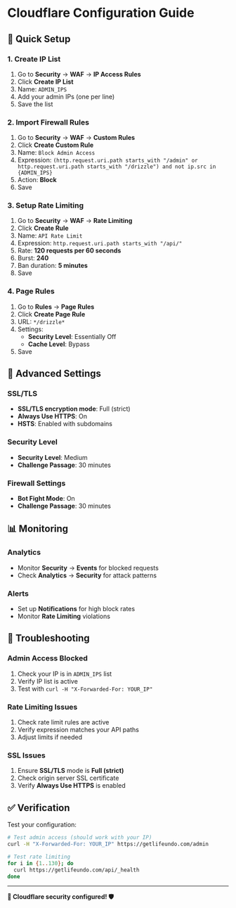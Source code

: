 # Cloudflare Configuration Guide

## 🚀 **Quick Setup**

### **1. Create IP List**
1. Go to **Security** → **WAF** → **IP Access Rules**
2. Click **Create IP List**
3. Name: `ADMIN_IPS`
4. Add your admin IPs (one per line)
5. Save the list

### **2. Import Firewall Rules**
1. Go to **Security** → **WAF** → **Custom Rules**
2. Click **Create Custom Rule**
3. Name: `Block Admin Access`
4. Expression: `(http.request.uri.path starts_with "/admin" or http.request.uri.path starts_with "/drizzle") and not ip.src in {ADMIN_IPS}`
5. Action: **Block**
6. Save

### **3. Setup Rate Limiting**
1. Go to **Security** → **WAF** → **Rate Limiting**
2. Click **Create Rule**
3. Name: `API Rate Limit`
4. Expression: `http.request.uri.path starts_with "/api/"`
5. Rate: **120 requests per 60 seconds**
6. Burst: **240**
7. Ban duration: **5 minutes**
8. Save

### **4. Page Rules**
1. Go to **Rules** → **Page Rules**
2. Click **Create Page Rule**
3. URL: `*/drizzle*`
4. Settings:
   - **Security Level**: Essentially Off
   - **Cache Level**: Bypass
5. Save

## 🔧 **Advanced Settings**

### **SSL/TLS**
- **SSL/TLS encryption mode**: Full (strict)
- **Always Use HTTPS**: On
- **HSTS**: Enabled with subdomains

### **Security Level**
- **Security Level**: Medium
- **Challenge Passage**: 30 minutes

### **Firewall Settings**
- **Bot Fight Mode**: On
- **Challenge Passage**: 30 minutes

## 📊 **Monitoring**

### **Analytics**
- Monitor **Security** → **Events** for blocked requests
- Check **Analytics** → **Security** for attack patterns

### **Alerts**
- Set up **Notifications** for high block rates
- Monitor **Rate Limiting** violations

## 🚨 **Troubleshooting**

### **Admin Access Blocked**
1. Check your IP is in `ADMIN_IPS` list
2. Verify IP list is active
3. Test with `curl -H "X-Forwarded-For: YOUR_IP"`

### **Rate Limiting Issues**
1. Check rate limit rules are active
2. Verify expression matches your API paths
3. Adjust limits if needed

### **SSL Issues**
1. Ensure **SSL/TLS** mode is **Full (strict)**
2. Check origin server SSL certificate
3. Verify **Always Use HTTPS** is enabled

## ✅ **Verification**

Test your configuration:

```bash
# Test admin access (should work with your IP)
curl -H "X-Forwarded-For: YOUR_IP" https://getlifeundo.com/admin

# Test rate limiting
for i in {1..130}; do
  curl https://getlifeundo.com/api/_health
done
```

---

**🎉 Cloudflare security configured! 🛡️**






